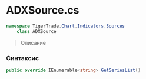 
# ADXSource.cs
```csharp
namespace TigerTrade.Chart.Indicators.Sources  
    class ADXSource
```

> Описание

### Синтаксис
```csharp
public override IEnumerable<string> GetSeriesList()
```
